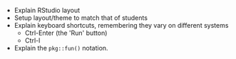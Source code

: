 - Explain RStudio layout
- Setup layout/theme to match that of students
- Explain keyboard shortcuts, remembering they vary on different systems
  - Ctrl-Enter (the 'Run' button)
  - Ctrl-l
- Explain the `pkg::fun()` notation.
